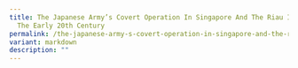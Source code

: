 ```yaml
---
title: The Japanese Army’s Covert Operation In Singapore And The Riau Islands In
  The Early 20th Century
permalink: /the-japanese-army-s-covert-operation-in-singapore-and-the-riau-islands-in-the-early-20th-century/
variant: markdown
description: ""
---
```

